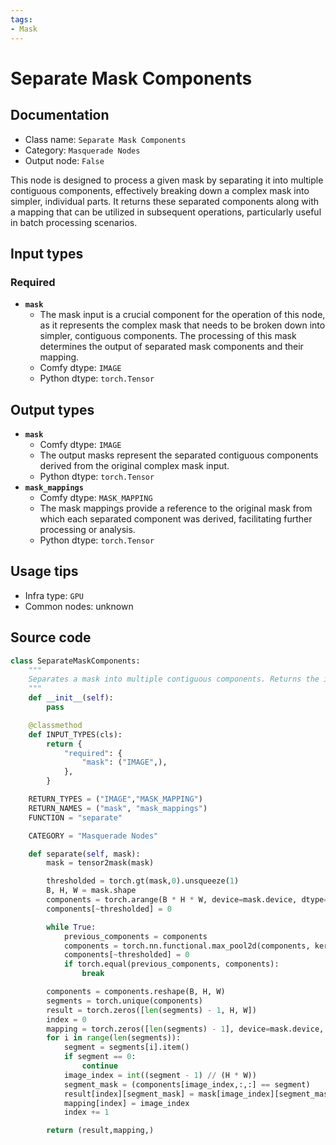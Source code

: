 ```yaml
---
tags:
- Mask
---
```


# Separate Mask Components
## Documentation
- Class name: `Separate Mask Components`
- Category: `Masquerade Nodes`
- Output node: `False`

This node is designed to process a given mask by separating it into multiple contiguous components, effectively breaking down a complex mask into simpler, individual parts. It returns these separated components along with a mapping that can be utilized in subsequent operations, particularly useful in batch processing scenarios.
## Input types
### Required
- **`mask`**
    - The mask input is a crucial component for the operation of this node, as it represents the complex mask that needs to be broken down into simpler, contiguous components. The processing of this mask determines the output of separated mask components and their mapping.
    - Comfy dtype: `IMAGE`
    - Python dtype: `torch.Tensor`
## Output types
- **`mask`**
    - Comfy dtype: `IMAGE`
    - The output masks represent the separated contiguous components derived from the original complex mask input.
    - Python dtype: `torch.Tensor`
- **`mask_mappings`**
    - Comfy dtype: `MASK_MAPPING`
    - The mask mappings provide a reference to the original mask from which each separated component was derived, facilitating further processing or analysis.
    - Python dtype: `torch.Tensor`
## Usage tips
- Infra type: `GPU`
- Common nodes: unknown


## Source code
```python
class SeparateMaskComponents:
    """
    Separates a mask into multiple contiguous components. Returns the individual masks created as well as a MASK_MAPPING which can be used in other nodes when dealing with batches.
    """
    def __init__(self):
        pass

    @classmethod
    def INPUT_TYPES(cls):
        return {
            "required": {
                "mask": ("IMAGE",),
            },
        }

    RETURN_TYPES = ("IMAGE","MASK_MAPPING")
    RETURN_NAMES = ("mask", "mask_mappings")
    FUNCTION = "separate"

    CATEGORY = "Masquerade Nodes"

    def separate(self, mask):
        mask = tensor2mask(mask)

        thresholded = torch.gt(mask,0).unsqueeze(1)
        B, H, W = mask.shape
        components = torch.arange(B * H * W, device=mask.device, dtype=mask.dtype).reshape(B, 1, H, W) + 1
        components[~thresholded] = 0

        while True:
            previous_components = components
            components = torch.nn.functional.max_pool2d(components, kernel_size=3, stride=1, padding=1)
            components[~thresholded] = 0
            if torch.equal(previous_components, components):
                break

        components = components.reshape(B, H, W)
        segments = torch.unique(components)
        result = torch.zeros([len(segments) - 1, H, W])
        index = 0
        mapping = torch.zeros([len(segments) - 1], device=mask.device, dtype=torch.int)
        for i in range(len(segments)):
            segment = segments[i].item()
            if segment == 0:
                continue
            image_index = int((segment - 1) // (H * W))
            segment_mask = (components[image_index,:,:] == segment)
            result[index][segment_mask] = mask[image_index][segment_mask]
            mapping[index] = image_index
            index += 1

        return (result,mapping,)

```

